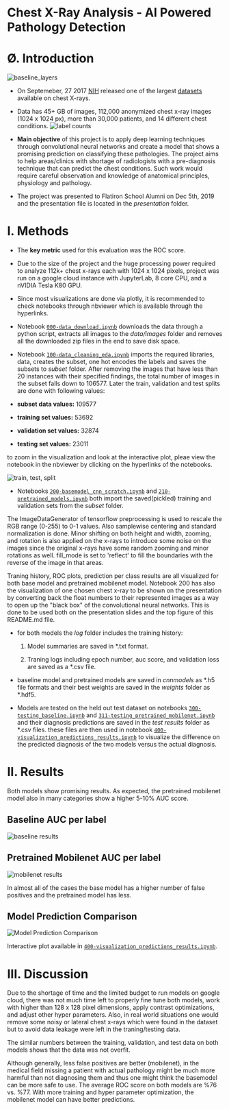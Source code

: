 # Chest X-Ray Analysis - AI Powered Pathology Detection

# Ø. Introduction

![baseline_layers](figs/baseline_layers.png)  

- On Septemeber, 27 2017 [NIH](https://www.nih.gov/news-events/news-releases/nih-clinical-center-provides-one-largest-publicly-available-chest-x-ray-datasets-scientific-community) released one of the largest [datasets](https://nihcc.app.box.com/v/ChestXray-NIHCC) available on chest X-rays.
- Data has 45+ GB of images, 112,000 anonymized chest x-ray images (1024 x 1024 px), more than 30,000 patients, and 14 different chest conditions.
![label counts](figs/label_counts.png)

- **Main objective** of this project is to apply deep learning techniques through convolutional neural networks and create a model that shows a promising prediction on classifying these pathologies. The project aims to help areas/clinics with shortage of radiologists with a pre-diagnosis technique that can predict the chest conditions. Such work would require careful observation and knowledge of anatomical principles, physiology and pathology.

- The project was presented to Flatiron School Alumni on Dec 5th, 2019 and the presentation file is located in the _presentation_ folder.

# I. Methods
- The **key metric** used for this evaluation was the ROC score.
- Due to the size of the project and the huge processing power required to analyze 112k+ chest x-rays each with 1024 x 1024 pixels, project was run on a google cloud instance with JupyterLab, 8 core CPU, and a nVIDIA Tesla K80 GPU. 

- Since most visualizations are done via plotly, it is recommended to check notebooks through nbviewer which is available through the hyperlinks.

- Notebook [```000-data_download.ipynb```](https://nbviewer.jupyter.org/github/YM88/NIH-Chest-X-ray-Pathology-Detection/blob/master/000-data_download.ipynb) downloads the data through a python script, extracts all images to the _data/images_ folder and removes all the downloaded zip files in the end to save disk space.

- Notebook [```100-data_cleaning_eda.ipynb```](https://nbviewer.jupyter.org/github/YM88/NIH-Chest-X-ray-Pathology-Detection/blob/master/100-data_cleaning_eda.ipynb) imports the required libraries, data, creates the subset, one hot encodes the labels and saves the subsets to _subset_ folder. After removing the images that have less than 20 instances with their specified findings, the total number of images in the subset falls down to 106577. Later the train, validation and test splits are done with following values:
- **subset data values:** 109577
- **training set values:**  53692
- **validation set values:**  32874
- **testing set values:**  23011  
  

to zoom in the visualization and look at the interactive plot, pleae view the notebook in the nbviewer by clicking on the hyperlinks of the notebooks.

![train, test, split](figs/train_val_test_splits.png)

- Notebooks [```200-basemodel_cnn_scratch.ipynb```](https://nbviewer.jupyter.org/github/YM88/NIH-Chest-X-ray-Pathology-Detection/blob/master/200-basemodel_cnn_scratch.ipynb) and [```210-pretrained_models.ipynb```](https://nbviewer.jupyter.org/github/YM88/NIH-Chest-X-ray-Pathology-Detection/blob/master/210-pretrained_model.ipynb) both import the saved(pickled) training and validation sets from the _subset_ folder. 

The ImageDataGenerator of tensorflow preprocessing is used to rescale the RGB range (0-255) to 0-1 values. Also samplewise centering and standard normalization is done. Minor shifting on both height and width, zooming, and rotation is also applied on the x-rays to introduce some noise on the images since the original x-rays have some random zooming and minor rotations as well. fill_mode is set to 'reflect' to fill the boundaries with the reverse of the image in that areas.  

Traning history, ROC plots, prediction per class results are all visualized for both base model and pretrained mobilenet model. Notebook 200 has also the visualization of one chosen chest x-ray to be shown on the presentation by converting back the float numbers to their represented images as a way to open up the "black box" of the convolutional neural networks. This is done to be used both on the presentation slides and the top figure of this README.md file.

 * for both models the _log_ folder includes the training history:  
 
    1. Model summaries are saved in *.txt format.  
 
    2. Traning logs including epoch number, auc score, and validation loss are saved as a *.csv file.

 * baseline model and pretrained models are saved in _cnnmodels_ as *.h5 file formats and their best weights are saved in the _weights_ folder as *.hdf5.

- Models are tested on the held out test dataset on notebooks [```300-testing_baseline.ipynb```](https://nbviewer.jupyter.org/github/YM88/NIH-Chest-X-ray-Pathology-Detection/blob/master/300-testing_baseline.ipynb) and [```311-testing_pretrained_mobilenet.ipynb```](https://nbviewer.jupyter.org/github/YM88/NIH-Chest-X-ray-Pathology-Detection/blob/master/311-testing_pretrained_mobilenet.ipynb) and their diagnosis predictions are saved in the _test results_ folder as *.csv files. these files are then used in notebook [```400-visualization_predictions_results.ipynb```](https://nbviewer.jupyter.org/github/YM88/NIH-Chest-X-ray-Pathology-Detection/blob/master/400-visualization_predictions_results.ipynb) to visualize the difference on the predicted diagnosis of the two models versus the actual diagnosis.

# II. Results
Both models show promising results. As expected, the pretrained mobilenet model also in many categories show a higher 5-10% AUC score.

## Baseline AUC per label
![baseline results](figs/baseline_test.png)  

## Pretrained Mobilenet AUC per label
![mobilenet results](figs/mobilenet_test.png)

In almost all of the cases the base model has a higher number of false positives and the pretrained model has less.

## Model Prediction Comparison
![Model Prediction Comparison](figs/model_prediction_comparison.png)  

Interactive plot available in [```400-visualization_predictions_results.ipynb```](https://nbviewer.jupyter.org/github/YM88/NIH-Chest-X-ray-Pathology-Detection/blob/master/400-visualization_predictions_results.ipynb). 

 # III. Discussion 

Due to the shortage of time and the limited budget to run models on google cloud, there was not much time left to properly fine tune both models, work with higher than 128 x 128 pixel dimensions,  apply contrast optimizations, and adjust other hyper parameters. Also, in real world situations one would remove some noisy or lateral chest x-rays which were found in the dataset but to avoid data leakage were left in the traning/testing data.

The similar numbers between the training, validation, and test data on both models shows that the data was not overfit.

Although generally, less false positives are better (mobilenet), in the medical field missing a patient with actual pathology might be much more harmful than not diagnosing them and thus one might think the basemodel can be more safe to use. The average ROC score on both models are %76 vs. %77. With more training and hyper parameter optimization, the mobilenet model can have better predictions.  





















